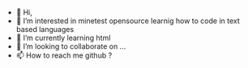 - 👋 Hi,  
- 👀 I’m interested in minetest opensource learnig how to code in text based languages 
- 🌱 I’m currently learning  html
- 💞️ I’m looking to collaborate on ...
- 📫 How to reach me    github ?

<!---
bemo5/bemo5 is a ✨ special ✨ repository because its `README.md` (this file) appears on your GitHub profile.
You can click the Preview link to take a look at your changes.
--->
